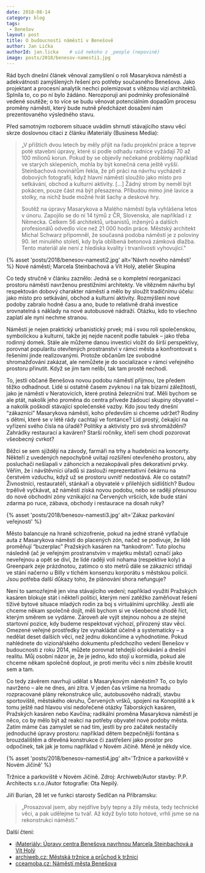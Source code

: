 ```yaml
---
date: 2018-08-14
category: blog
tags:
 - Benešov
layout: post
title: O budoucnosti náměstí v Benešově
author: Jan Lička
authorId: jan.licka    # uid nekoho z _people (nepoviné)
image: posts/2018/benesov-namesti1.jpg
---
```


Rád bych dnešní článek věnoval zamyšlení o roli Masarykova náměstí a adekvátnosti zamýšlených řešení pro potřeby současného Benešova. Jako projektant a procesní analytik nechci polemizovat s vítěznou vizí architektů. Splnila to, co po ní bylo žádáno. Nerozporuji ani podmínky profesionálně vedené soutěže; o to více se budu věnovat potenciálním dopadům procesu proměny náměstí, který bude nutně předcházet dosažení nám prezentovaného výsledného stavu.

Před samotným rozborem situace uvádím shrnutí stávajícího stavu věcí skrze doslovnou citaci z článku iMateriály (Business Media):

> „V příštích dvou letech by měly přijít na řadu projekční práce a teprve poté stavební úpravy, které si podle odhadu radnice vyžádají 70 až 100 milionů korun. Pokud by se objevily nečekané problémy například ve starých sklepeních, mohla by být konečná cena ještě vyšší. Steinbachová novinářům řekla, že při práci na návrhu vycházeli z dobových fotografií, když hlavní náměstí sloužilo jako místo pro setkávání, obchod a kulturní aktivity. [...] Žádný strom by neměl být pokácen, pouze část má být přesazena. Přibudou mimo jiné lavice a stolky, na nichž bude možné hrát šachy a deskové hry.
>
> Soutěž na úpravy Masarykova a Malého náměstí byla vyhlášena letos v únoru. Zapojilo se do ní 14 týmů z ČR, Slovenska, ale například i z Německa. Celkem 56 architektů, urbanistů, inženýrů a dalších profesionálů odvedlo více než 21 000 hodin práce. Městský architekt Michal Schwarz připomněl, že současná podoba náměstí je z poloviny 90. let minulého století, kdy byla oblíbená betonová zámková dlažba. Tento materiál ale není z hlediska kvality i trvanlivosti vyhovující."

{% asset 'posts/2018/benesov-namesti2.jpg' alt='Návrh nového náměstí' %}
Nové náměstí; Marcela Steinbachová a Vít Holý, ateliér Skupina

Co tedy stručně v článku zaznělo: Jedná se o kompletní reorganizaci prostoru náměstí navrženou prestižními architekty. Ve vítězném návrhu byl respektován dobový charakter náměstí a mělo by sloužit tradičnímu účelu: jako místo pro setkávání, obchod a kulturní aktivity. Rozmýšlení nové podoby zabralo hodně času a ano, bude to relativně drahá investice srovnatelná s náklady na nové autobusové nádraží. Otázku, kdo to všechno zaplatí ale nyní nechme stranou. 

Náměstí je nejen praktický urbanistický prvek; má i svou roli společenskou, symbolickou a kulturní, takže jej nejde nacenit podle tabulek – jako třeba rodinný domek. Stále ale můžeme danou investici vložit do širší perspektivy, porovnat popularitu otevřených prostranství v rámci města a konfrontovat s řešeními jinde realizovanými. Protože občanům lze svobodné shromažďování zakázat, ale nemůžete je do socializace v rámci veřejného prostoru přinutit. Když se jim tam nelíbí, tak tam prostě nechodí. 

To, jestli občané Benešova novou podobu náměstí přijmou, lze předem těžko odhadnout. Lidé si ostatně časem zvyknou i na tak bizarní záležitosti, jako je náměstí v Neratovicích, které protíná železniční trať. Měli bychom se ale ptát, nakolik jeho proměna do centra přivede žádoucí skupiny obyvatel – a nakolik poškodí stávající společenské vazby. Kdo jsou tedy dnešní “zákazníci” Masarykova náměstí, koho především si chceme udržet? Rodiny s dětmi, které se v létě rády cachtají ve fontánce? Lid prostý, čekající na vyřízení svého čísla na úřadě? Politiky a aktivisty pro svá shromáždění? Zahrádky restaurací a kaváren? Starší ročníky, kteří sem chodí pozorovat všeobecný cvrkot? 

Běžci se sem sjíždějí na závody, farmáři na trhy a hudebníci na koncerty. Někteří z uvedených nepochybně uvítají rozšíření otevřeného prostoru, aby posluchači nešlapali v záhoncích a nezakopávali přes dekorativní prvky. Věřím, že i návštěvníci úřadů si zaslouží reprezentativní čekárnu na čerstvém vzduchu, když už se prostoru uvnitř nedostává. Ale co ostatní? Živnostníci, restauratéři, stánkaři a obyvatelé v přilehlých sídlištích? Budou trpělivě vyčkávat, až náměstí získá novou podobu, nebo se raději přesunou do nové obchodní zóny vznikající na Červených vršcích, kde bude stání zdarma po ruce, zábava, obchody i restaurace na dosah ruky?

{% asset 'posts/2018/benesov-namesti3.jpg' alt='Zákaz parkování veřejnosti' %}

Město balancuje na hraně schizofrenie, pokud na jedné straně vytlačuje auta z Masarykova náměstí do placených zón, načež se podivuje, že lidé proměňují “buzerplac” Pražských kasáren na “tankodrom”. Tuto plochu následně (ač je veřejným prostranstvím v majetku města!) označí jako neveřejnou a opět se diví, že lidé raději volí nohama (respektive koly) a Greenpark zeje prázdnotou, zatímco o sto metrů dále se zákazníci střídají ve stání načerno u Billy v tichém konsenzu korporátu s městskou policií. Jsou potřeba další důkazy toho, že plánování shora nefunguje? 

Není to samozřejmě jen vina stávajícího vedení; například využití Pražských kasáren blokuje stát i někteří politici, kterým není zatěžko zaměňovat řešení tíživé bytové situace mladých rodin za boj s virtuálními uprchlíky. Jestli ale chceme někam společně dojít, měli bychom si ve všeobecné shodě říct, kterým směrem se vydáme. Zároveň ale vyjít stejnou nohou a ze stejné startovní pozice, kdy budeme respektovat výchozí, přirozený stav věcí. Omezené veřejné prostředky lze vynakládat účelně a systematicky – a nedělat deset dalších věcí, než jednu dokončíme a vyhodnotíme. Pokud nahlédnete do vizionářského dokumentu předchozího vedení Benešov v budoucnosti z roku 2014, můžete porovnat tehdejší očekávání a dnešní realitu. Můj osobní názor je, že je jedno, kdo stojí u kormidla, pokud ale chceme někam společně doplout, je proti meritu věci s ním zběsile kroutit sem a tam.  

Co tedy závěrem navrhuji udělat s Masarykovým náměstím? To, co bylo navrženo – ale ne dnes, ani zítra. V jeden čas vršíme na hromadu rozpracované plány rekonstrukce ulic, autobusového nádraží, stavbu sportoviště, městského okruhu, Červených vršků, spojení na Konopiště a k tomu ještě nad hlavou visí nedořečené otázky Táborských kasáren, Pražských kasáren nebo Kavčína; radikální proměna Masarykova náměstí je něco, co by mělo být až reakcí na potřeby obyvatel nové podoby města. Zatím máme čas zamyslet se nad tím, jestli by pro začátek nestačily jednoduché úpravy prostoru: například dětem bezpečnější fontána s brouzdalištěm a dřevěná konstrukce či zastřešení jako prostor pro odpočinek, tak jak je tomu například v Novém Jičíně. Méně je někdy více.

{% asset 'posts/2018/benesov-namesti4.jpg' alt='Tržnice a parkoviště v Novém Jičíně' %}

Tržnice a parkoviště v Novém Jičíně.
Zdroj: Archiweb/Autor stavby: P.P. Architects s.r.o./Autor fotografie: Ota Nepilý.

Jiří Burian, 28 let ve funkci starosty Sedlčan na Příbramsku:

> „Prosazoval jsem, aby nejdříve byly tepny a žíly města, tedy technické věci, a pak udělejme tu tvář. Až když bylo toto hotové, vrhli jsme se na rekonstrukci náměstí.”

Další čtení:

* [iMateriály: Úpravy centra Benešova navrhnou Marcela Steinbachová a Vít Holý](https://imaterialy.dumabyt.cz/rubriky/aktuality/souteze/upravy-centra-benesova-navrhnou-marcela-steinbachova-a-vit-holy_46008.html)
* [archiweb.cz: Městská tržnice a průchod k tržnici](https://archiweb.cz/b/mestska-trznice-a-pruchod-k-trznici)
* [cceamoba.cz: Náměstí města Benešova](http://cceamoba.cz/souteze-competitions/namestimestabenesova/)
 
